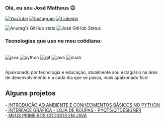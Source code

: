 ### Olá, eu sou José Matheus 😊


[![YouTube](https://img.shields.io/badge/YouTube-FF0000?style=for-the-badge&logo=youtube&logoColor=white)](https://www.youtube.com/channel/UCbk8bGLotOm-V9PDHjvzEAA)
[![Instagram](https://img.shields.io/badge/Instagram-E4405F?style=for-the-badge&logo=instagram&logoColor=white)](https://www.instagram.com/teteucoxta/)
[![Linkedin](https://img.shields.io/badge/LinkedIn-0077B5?style=for-the-badge&logo=linkedin&logoColor=white)](https://www.linkedin.com/in/matheus112/)

![Anurag's GitHub stats](https://github-readme-stats.vercel.app/api?username=Jose-Matheusc&show_icons=true&theme=transparent)
![José GitHub Status](https://github-readme-stats.vercel.app/api/top-langs/?username=Jose-Matheusc&layout=compact)

### Tecnologias que uso no meu cotidiano:

<div style= "display: inline_block"><br/>
    <img align="center"  alt="java" src="https://img.shields.io/badge/Java-ED8B00?style=for-the-badge&logo=openjdk&logoColor=white">
    <img align="center"  alt="python" src="https://img.shields.io/badge/Python-14354C?style=for-the-badge&logo=python&logoColor=white">
    <img align="center"  alt="git" src="https://img.shields.io/badge/GIT-E44C30?style=for-the-badge&logo=git&logoColor=white">
    <img align="center"  alt="java" src="https://img.shields.io/badge/Notion-000000?style=for-the-badge&logo=notion&logoColor=white">
    <img align="center"  alt="slack" src="https://img.shields.io/badge/Slack-4A154B?style=for-the-badge&logo=slack&logoColor=white">   
<div><br/>

Apaixonado por tecnologia e educação, atualmente sou estagiário na área de desenvolvimento e a cada dia que se passa, mais apaixonado fico!

## Alguns projetos
-[ INTRODUÇÃO AO AMBIENTE E CONHECIMENTOS BÁSICOS NO PYTHON](https://www.youtube.com/watch?v=P4LkYCrVuKY&list=PLtrwTUXEhE7zw7NWaqmnRNzObGwVaeuEN)<br/>
-[ INTERFACE GRÁFICA - LOJA DE ROUPAS - PYQT5/QTDESIGNER](https://www.youtube.com/watch?v=TR-LFSO0K7A&t=16s)<br/>
-[ MEUS PRIMEIROS CÓDIGOS EM JAVA](https://github.com/jose-matheusc/PrimeirosProjetosJava/tree/main)<br/>
